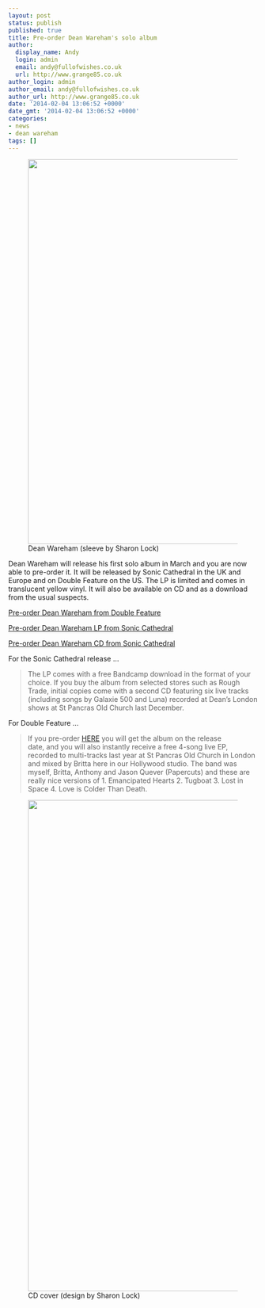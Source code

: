 ```yaml
---
layout: post
status: publish
published: true
title: Pre-order Dean Wareham's solo album
author:
  display_name: Andy
  login: admin
  email: andy@fullofwishes.co.uk
  url: http://www.grange85.co.uk
author_login: admin
author_email: andy@fullofwishes.co.uk
author_url: http://www.grange85.co.uk
date: '2014-02-04 13:06:52 +0000'
date_gmt: '2014-02-04 13:06:52 +0000'
categories:
- news
- dean wareham
tags: []
---
```

<p><figure class="caption aligncenter"><img src="https://media.fullofwishes.co.uk/05-dean_wareham/sleeves/dean-wareham-sonic-cathedral75.jpg" width="770" height="777" class /><figcaption class="caption-text"> Dean Wareham (sleeve by Sharon Lock)</figcaption></figure>
<p>Dean Wareham will release his first solo album in March and you are now able to pre-order it. It will be released by Sonic Cathedral in the UK and Europe and on Double Feature on the US. The LP is limited and comes in translucent yellow vinyl. It will also be available on CD and as a download from the usual suspects.</p>
<p><a href="http://elevenspot.11spot.com/deanwareham/dean-wareham-dean-wareham-pre-order-3-11.html">Pre-order Dean Wareham from Double Feature</a></p>
<p><a href="http://soniccathedral.bigcartel.com/product/scr075lp-dean-wareham-dean-wareham-lp">Pre-order Dean Wareham LP from Sonic Cathedral</a></p>
<p><a href="http://soniccathedral.bigcartel.com/product/scr075-dean-wareham-dean-wareham-cd">Pre-order Dean Wareham CD from Sonic Cathedral</a></p>
<p>For the Sonic Cathedral release …</p>
<blockquote><p> The LP comes with a free Bandcamp download in the format of your choice. If you buy the album from selected stores such as Rough Trade, initial copies come with a second CD featuring six live tracks (including songs by Galaxie 500 and Luna) recorded at Dean’s London shows at St Pancras Old Church last December.</p></blockquote>
<p>For Double Feature …</p>
<blockquote><p> If you pre-order <a href="http://elevenspot.11spot.com/deanwareham/dean-wareham-dean-wareham-pre-order-3-11.html">HERE</a> you will get the album on the release date, and you will also instantly receive a free 4-song live EP, recorded to multi-tracks last year at St Pancras Old Church in London and mixed by Britta here in our Hollywood studio. The band was myself, Britta, Anthony and Jason Quever (Papercuts) and these are really nice versions of 1. Emancipated Hearts 2. Tugboat 3. Lost in Space 4. Love is Colder Than Death. </p></blockquote>
<p><figure class="caption aligncenter"><img src="https://media.fullofwishes.co.uk/05-dean_wareham/sleeves/dean-wareham-sonic-cathedral-cd.jpg" width="1000" height="992" class /><figcaption class="caption-text"> CD cover (design by Sharon Lock)</figcaption></figure>
